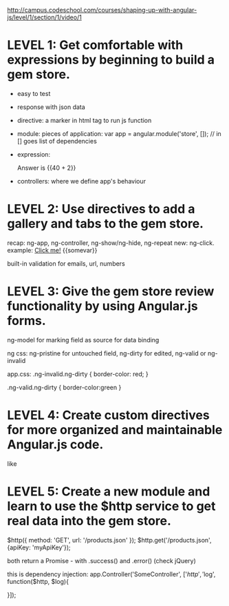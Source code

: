 http://campus.codeschool.com/courses/shaping-up-with-angular-js/level/1/section/1/video/1

LEVEL 1: Get comfortable with expressions by beginning to build a gem store.
===============================================================================================
- easy to test
- response with json data
- directive: a marker in html tag to run js function
- module: pieces of application: var app = angular.module('store', []); // in [] goes list of dependencies
- expression: <p>Answer is {{40 + 2}}</p>

- controllers: where we define app's behaviour

LEVEL 2: Use directives to add a gallery and tabs to the gem store.
===============================================================================================
recap:
    ng-app, ng-controller, ng-show/ng-hide, ng-repeat
new:
    ng-click. example: <a href ng-click="somevar = 1">Click me!</a> {{somevar}}

built-in validation for emails, url, numbers

LEVEL 3: Give the gem store review functionality by using Angular.js forms.
===============================================================================================
ng-model for marking field as source for data binding

ng css: ng-pristine for untouched field, ng-dirty for edited, ng-valid or ng-invalid

app.css:
.ng-invalid.ng-dirty {
  border-color: red;
}

.ng-valid.ng-dirty {
  border-color:green
}

LEVEL 4: Create custom directives for more organized and maintainable Angular.js code.
===============================================================================================
like <dinosaur></dinosaur>

LEVEL 5: Create a new module and learn to use the $http service to get real data into the gem store.
===============================================================================================

$http({ method: 'GET', url: '/products.json' });
$http.get('/products.json', {apiKey: 'myApiKey'});

both return a Promise - with .success() and .error() (check jQuery)

this is dependency injection:
app.Controller('SomeController', ['$http', '$log', function($http, $log){

}]);